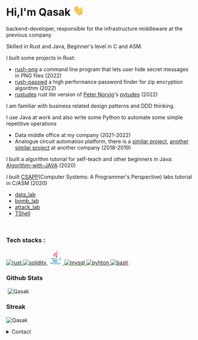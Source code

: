 

<h1 align="left">Hi,I'm Qasak <img src="https://raw.githubusercontent.com/ABSphreak/ABSphreak/master/gifs/Hi.gif" width="30px"> </h1>

backend-developer, responsible for the infrastructure middleware at the previous company

Skilled in Rust and Java, Beginner's level in C and ASM.

I built some projects in Rust:
+ [rush-png](https://github.com/Qasak/rush-png) a command line program that lets user hide secret messages in PNG files (2022)
+ [rush-passwd](https://github.com/Qasak/rush-passwd) a high performance password finder for zip encryption algorithm (2022)
+ [rustudes](https://github.com/Qasak/rustudes)  rust _lite_ version of [Peter Norvig](https://norvig.com/)'s [pytudes](https://github.com/norvig/pytudes) (2022)


I am familiar with business related design patterns and DDD thinking.


I use Java at work and also write some Python to automate some simple repetitive operations
+ Data middle office at my company (2021-2022)
+ Analogue circuit automation platform, there is a [similar project](https://github.com/ucb-art/BAG_framework), [another similar project](http://www.decida.org/PyDeCiDa_man_pages) at another company (2018-2019)

I built a algorithm tutorial for self-teach and other beginners in Java:
[Algorithm-with-JAVA](https://github.com/Qasak/Algorithm-with-JAVA) (2020)



I built [CSAPP](https://github.com/Qasak/csapp-notes-and-labs)(Computer Systems: A Programmer's Perspective) labs tutorial in C/ASM (2020)
+ [data_lab](https://github.com/Qasak/all-about-csapp-labs/blob/master/datalab/README.md)  
+ [bomb_lab](https://github.com/Qasak/all-about-csapp-labs/blob/master/bomblab/README.md) 
+ [attack_lab](https://github.com/Qasak/all-about-csapp-labs/blob/master/attacklab/README.md) 
+ [TShell](https://github.com/Qasak/TShell) 






 <br>

<h3 align="left">Tech stacks :</h3>
<p align="left"> 
 
<a href="https://www.rust-lang.org/" target="_blank"> 
    <img src="https://rustacean.net/assets/cuddlyferris.png" alt="rust" width="40" height="40"/>
</a> 
 
<a href="https://soliditylang.org/" target="_blank"> 
  <img src="https://blog.ethereum.org/images/posts/solidity-logo.svg" alt="solidity" width="40" height="40"/> </a> 
</a>  

<a href="https://www.java.com/" target="_blank"> 
    <img src="https://raw.githubusercontent.com/devicons/devicon/master/icons/java/java-original.svg" alt="java" width="40" height="40"/>
</a> 
<a href="https://www.mysql.com/" target="_blank"> 
  <img src="https://www.vectorlogo.zone/logos/mysql/mysql-official.svg" alt="mysql" width="40" height="40"/> 
</a> 
 
<a href="https://www.python.org/" target="_blank"> 
    <img src="https://www.svgrepo.com/show/331553/python-package-index.svg" alt="pyhton" width="40" height="40"/>
</a> 

<a href="https://www.gnu.org/software/bash/" target="_blank"> 
  <img src="https://www.vectorlogo.zone/logos/gnu_bash/gnu_bash-icon.svg" alt="bash" width="40" height="40"/> 
</a> 




<h3 align="left">Github Stats </h3>
<p>&nbsp;<img align="center" src="https://github-readme-stats.vercel.app/api?username=Qasak&show_icons=true&locale=en" alt="Qasak" /></p>

<h3 align="left">Streak</h3>
<p><img align="center" src="https://github-readme-streak-stats.herokuapp.com/?user=Qasak&" alt="Qasak" /></p>

<details>
  <summary> Contact</summary>
<img align="left" >
w663012911@outlook.com




-----

Credits: [Qasak](https://github.com/Qasak)

Last Edited on: 2021/05/07
